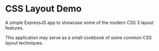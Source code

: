 # CSS Layout Demo

A simple ExpressJS app to showcase some of the modern CSS 3 layout features.

This application may serve as a small cookbook of some common CSS layout techniques.
